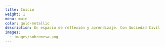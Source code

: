 ```yaml
---
title: Inicio
weight: 1
menu: main
color: gold-metallic
description: Un espacio de reflexión y aprendizaje. Con Sociedad Civil. Para Sociedad Civil
images:
  - images/sobremesa.png
---
```

